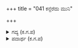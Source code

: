 +++
title = "041 ಕನ್ದೆರೆದು ಮುನಿ"

+++

<details><summary>ಗದ್ಯ (ಕ.ಗ.ಪ) </summary>

41. ಆಗ ಮುನಿ ಕಣ್ಣು ತೆರೆದು ರಾಜನಿಗೆ ಇದು ಪುತ್ರಸಂತಾನಕ್ಕೆ ಸಾಧನ. ಇದನ್ನು ಪ್ರೀತಿಯಿಂದ ನಿನ್ನ ಪತ್ನಿಗೆ ಕೊಡು ಎಂದ. ಕಳೆಗೆಟ್ಟಿದ್ದ ಅವನ ಮುಖ ಪ್ರಕಾಶಮಾನವಾಯಿತು. ತನ್ನ ರಾಣಿಯರೊಡನೆ ಸಂತೋಷದಿಂದ ಮುನಿಯ ಪಾದಗಳಿಗೆ ವಂದಿಸಿ ಎದ್ದು ನಿಂತ.
</details>

<details><summary>ಪದಾರ್ಥ (ಕ.ಗ.ಪ) </summary>

ಬಳಿಕ-ಅನಂತರ, ಮುನಿ-ಆ ಚಂಡ ಕೌಶಿಕ ಮುನಿಯು, ಕಂದೆರೆದು ಭೂಪತಿಗೆಂದನು-ಆ ರಾಜನಿಗೆ ಹೇಳಿದ, ಇದಕೋ ಪುತ್ರ ಸಂತತಿಗೆಂದು-ಪುತ್ರ ಸಂತಾನವನ್ನು ಪಡೆಯುವುದಕ್ಕೆಂದು, ಸಾಧನವಿದನು-ಸಾಧನವಾದ ಈ ಹಣವನ್ನು, ನೀನೊಲಿದ ವಧುಗೆ-ನೀನು ಮೆಚ್ಚಿದ ಹೆಂಡತಿಗೆ, ಕೊಡು ಎನಲು ಕಂದಿದಾನನ-ಕಳೆಗುಂದಿದ್ದ ರಾಜನ ಮುಖ, ಉಜ್ವಲ ಪ್ರಭೆಯಿಂದ ಬೆಳಗಿತು-ಪ್ರಕಾಶಮಾನ ಕಾಂತಿಯಿಂದ ಬೆಳಗಿತು, ರಾಣಿಯರು ಸಹಿತ-ತನ್ನ ಇಬ್ಬರೂ ರಾಣಿಯೊಡನೆ, ಮುನಿಪದಕೆರಗಿ-ಆ ಮುನಿಯ ಪಾದಗಳಿಗೆ ನಮಸ್ಕರಿಸಿ,   
ಪರಿತೋಷದಲಿ-ಮಹಾಸಂತೋಷದಿಂದ ನಿಂತಿದ್ದ
</details>

